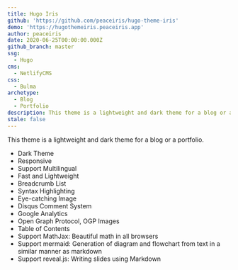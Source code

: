 ```yaml
---
title: Hugo Iris
github: 'https://github.com/peaceiris/hugo-theme-iris'
demo: 'https://hugothemeiris.peaceiris.app'
author: peaceiris
date: 2020-06-25T00:00:00.000Z
github_branch: master
ssg:
  - Hugo
cms:
  - NetlifyCMS
css:
  - Bulma
archetype:
  - Blog
  - Portfolio
description: This theme is a lightweight and dark theme for a blog or a portfolio
stale: false
---
```


This theme is a lightweight and dark theme for a blog or a portfolio.

- Dark Theme
- Responsive
- Support Multilingual
- Fast and Lightweight
- Breadcrumb List
- Syntax Highlighting
- Eye-catching Image
- Disqus Comment System
- Google Analytics
- Open Graph Protocol, OGP Images
- Table of Contents
- Support MathJax: Beautiful math in all browsers
- Support mermaid: Generation of diagram and flowchart from text in a similar manner as markdown
- Support reveal.js: Writing slides using Markdown
